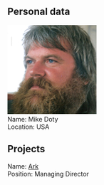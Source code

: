 ## Personal data
![doty photo](photo/mike_doty.jpg)  
Name: Mike Doty   
Location: USA
## Projects 
Name: [Ark](../projects/ark.md)  
Position: Managing Director 
